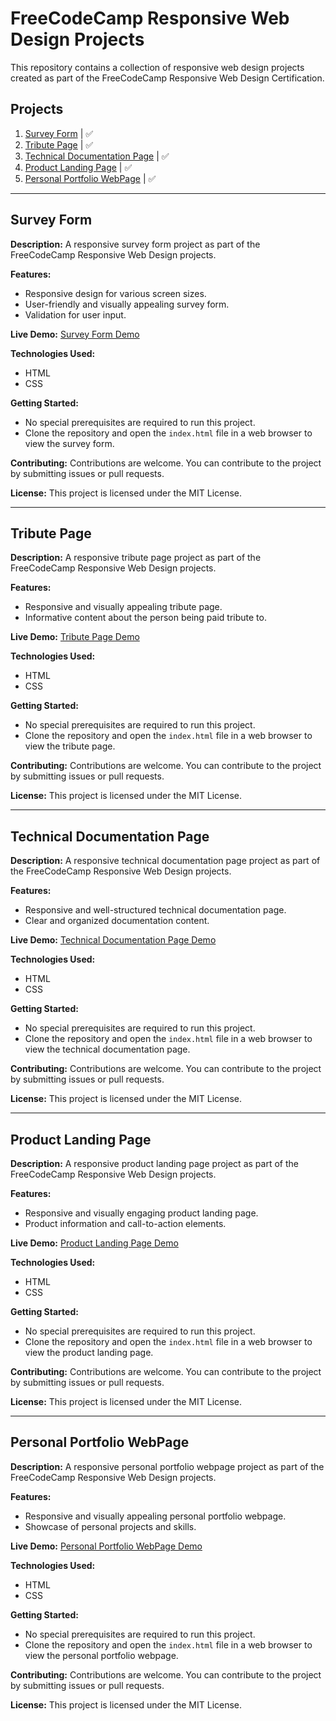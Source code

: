 # FreeCodeCamp Responsive Web Design Projects

This repository contains a collection of responsive web design projects created as part of the FreeCodeCamp Responsive Web Design Certification.

## Projects

1. [Survey Form](#survey-form) | ✅
2. [Tribute Page](#tribute-page) | ✅
3. [Technical Documentation Page](#technical-documentation-page) | ✅
4. [Product Landing Page](#product-landing-page) | ✅
5. [Personal Portfolio WebPage](#personal-portfolio-webpage) | ✅

---

## Survey Form

**Description:** A responsive survey form project as part of the FreeCodeCamp Responsive Web Design projects.

**Features:**
- Responsive design for various screen sizes.
- User-friendly and visually appealing survey form.
- Validation for user input.

**Live Demo:** [Survey Form Demo](#)

**Technologies Used:**
- HTML
- CSS

**Getting Started:**
- No special prerequisites are required to run this project.
- Clone the repository and open the `index.html` file in a web browser to view the survey form.

**Contributing:** Contributions are welcome. You can contribute to the project by submitting issues or pull requests.

**License:** This project is licensed under the MIT License.

---

## Tribute Page

**Description:** A responsive tribute page project as part of the FreeCodeCamp Responsive Web Design projects.

**Features:**
- Responsive and visually appealing tribute page.
- Informative content about the person being paid tribute to.

**Live Demo:** [Tribute Page Demo](#)

**Technologies Used:**
- HTML
- CSS

**Getting Started:**
- No special prerequisites are required to run this project.
- Clone the repository and open the `index.html` file in a web browser to view the tribute page.

**Contributing:** Contributions are welcome. You can contribute to the project by submitting issues or pull requests.

**License:** This project is licensed under the MIT License.

---

## Technical Documentation Page

**Description:** A responsive technical documentation page project as part of the FreeCodeCamp Responsive Web Design projects.

**Features:**
- Responsive and well-structured technical documentation page.
- Clear and organized documentation content.

**Live Demo:** [Technical Documentation Page Demo](#)

**Technologies Used:**
- HTML
- CSS

**Getting Started:**
- No special prerequisites are required to run this project.
- Clone the repository and open the `index.html` file in a web browser to view the technical documentation page.

**Contributing:** Contributions are welcome. You can contribute to the project by submitting issues or pull requests.

**License:** This project is licensed under the MIT License.

---

## Product Landing Page

**Description:** A responsive product landing page project as part of the FreeCodeCamp Responsive Web Design projects.

**Features:**
- Responsive and visually engaging product landing page.
- Product information and call-to-action elements.

**Live Demo:** [Product Landing Page Demo](#)

**Technologies Used:**
- HTML
- CSS

**Getting Started:**
- No special prerequisites are required to run this project.
- Clone the repository and open the `index.html` file in a web browser to view the product landing page.

**Contributing:** Contributions are welcome. You can contribute to the project by submitting issues or pull requests.

**License:** This project is licensed under the MIT License.

---

## Personal Portfolio WebPage

**Description:** A responsive personal portfolio webpage project as part of the FreeCodeCamp Responsive Web Design projects.

**Features:**
- Responsive and visually appealing personal portfolio webpage.
- Showcase of personal projects and skills.

**Live Demo:** [Personal Portfolio WebPage Demo](#)

**Technologies Used:**
- HTML
- CSS

**Getting Started:**
- No special prerequisites are required to run this project.
- Clone the repository and open the `index.html` file in a web browser to view the personal portfolio webpage.

**Contributing:** Contributions are welcome. You can contribute to the project by submitting issues or pull requests.

**License:** This project is licensed under the MIT License.